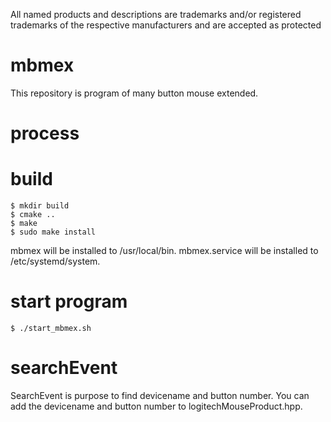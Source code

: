 All named products and descriptions are trademarks and/or registered trademarks of the respective manufacturers and are accepted as protected
# mbmex
This repository is program of many button mouse extended.

# process

# build

```
$ mkdir build
$ cmake ..
$ make
$ sudo make install
```

mbmex will be installed to /usr/local/bin.
mbmex.service will be installed to /etc/systemd/system.

# start program
```
$ ./start_mbmex.sh
```

# searchEvent
SearchEvent is purpose to find devicename and button number.
You can add the devicename and button number to logitechMouseProduct.hpp.
